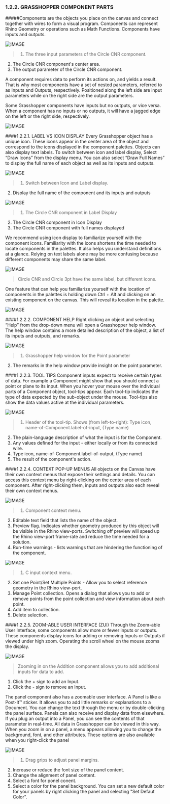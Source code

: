 ### 1.2.2. GRASSHOPPER COMPONENT PARTS

#####Components are the objects you place on the canvas and connect together with wires to form a visual program. Components can represent Rhino Geometry or operations such as Math Functions. Components have inputs and outputs.

![IMAGE](images/1-2-2/1-2-2_001-component-parts.png)
>1. The three input parameters of the Circle CNR component.
2. The Circle CNR component's center area.
3. The output parameter of the Circle CNR component.

A component requires data to perform its actions on, and yields a result. That is why most components have a set of nested parameters, referred to as Inputs and Outputs, respectively. Positioned along the left side are input parameters while on the right side are the output parameters.

Some Grasshopper components have inputs but no outputs, or vice versa. When a component has no inputs or no outputs, it will have a jagged edge on the left or the right side, respectively.

![IMAGE](images/1-2-2/1-2-2_002-components-without-outputs.png)

####1.2.2.1. LABEL VS ICON DISPLAY
Every Grasshopper object has a unique icon. These icons appear in
the center area of the object and correspond to the icons displayed in the component palettes. Objects can also display text labels. To switch between icon and label display, Select “Draw Icons” from the display menu. You can also select “Draw Full Names” to display the full name of each object as well as its inputs and outputs.

![IMAGE](images/1-2-2/1-2-2_003-label-icon-screenshot.png)
>1. Switch between Icon and Label display.
2. Display the full name of the component and its inputs and outputs

![IMAGE](images/1-2-2/1-2-2_004-label-icon-fullnames.png)
>1. The Circle CNR component in Label Display
2. The Circle CNR component in Icon Display
3. The Circle CNR component with full names displayed


We recommend using icon display to familiarize yourself with the component icons. Familiarity with the icons shortens the time needed to locate components in the palettes. It also helps you understand definitions at a glance. Relying on text labels alone may be more confusing because different components may share the same label.

![IMAGE](images/1-2-2/1-2-2_005-circle-label-vs-icon.png)
>Circle CNR and Circle 3pt have the same label, but different icons.

One feature that can help you familiarize yourself with the location of
components in the palettes is holding down Ctrl + Alt and clicking on an existing component on the canvas. This will reveal its location in the palette.

![IMAGE](images/1-2-2/1-2-2_006-reveal-location.png)

####1.2.2.2. COMPONENT HELP
Right clicking an object and selecting “Help” from the drop-down menu will open a Grasshopper help window. The help window contains a more detailed description of the object, a list of its inputs and outputs, and remarks.

![IMAGE](images/1-2-2/1-2-2_007-component-help.png)
>1. Grasshopper help window for the Point parameter
2. The remarks in the help window provide insight on the point parameter.

####1.2.2.3. TOOL TIPS
Component inputs expect to receive certain types of data. For example a Component might show that you should connect a point or plane to its input. When you hover your mouse over the individual parts of a Component object, tool-tips appear.  Each tool-tip indicates the type of data expected by the sub-object under the mouse. Tool-tips also show the data values active at the individual parameters.

![IMAGE](images/1-2-2/1-2-2_008-tool-tips.png)
>1. Header of the tool-tip. Shows (from left-to-right):
Type icon, name-of-Component.label-of-input, (Type name)
2. The plain-language description of what the input is for the Component.
3. Any values defined for the input - either locally or from its connected wire.
4. Type icon, name-of-Component.label-of-output, (Type name)
5. The result of the component's action.

####1.2.2.4. CONTEXT POP-UP MENUS
All objects on the Canvas have their own context menus that expose their settings and details. You can access this context menu by right-clicking on the center area of each component. After right-clicking them, inputs and outputs also each reveal their own context menus.

![IMAGE](images/1-2-2/1-2-2_009-context-menus-a.png)
>1. Component context menu.
2. Editable text field that lists the name of the object.
3. Preview flag. Indicates whether geometry produced by this object will be visible in the Rhino view-ports. Switching off preview will speed up the Rhino view-port frame-rate and reduce the time needed for a solution.
4. Run-time warnings - lists warnings that are hindering the functioning of the component.

![IMAGE](images/1-2-2/1-2-2_010-context-menus-b.png)
>1. C input context menu.
2. Set one Point/Set Multiple Points - Allow you to select reference geometry in the Rhino view-port.
3. Manage Point collection.  Opens a dialog that allows you to add or remove points from the point collection and view information about each point.
4. Add item to collection.
5. Delete selection.

####1.2.2.5. ZOOM-ABLE USER INTERFACE (ZUI)
Through the Zoom-able User Interface, some components allow more or fewer inputs or outputs. These components display icons for adding or removing Inputs or Outputs if viewed under high zoom. Operating the scroll wheel on the mouse zooms the display.

![IMAGE](images/1-2-2/1-2-2_011-zoomable-ui.png)
>Zooming in on the Addition component allows you to add additional inputs for data to add.
1. Click the + sign to add an Input.
2. Click the - sign to remove an Input.

The panel component also has a zoomable user interface. A Panel is like a Post-It™ sticker. It allows you to add little remarks or explanations to a Document. You can change the text through the menu or by double-clicking the panel surface. Panels can also receive and display data from elsewhere. If you plug an output into a Panel, you can see the contents of that parameter in real-time. All data in Grasshopper can be viewed in this way. When you zoom in on a panel, a menu appears allowing you to change the background, font, and other attributes. These options are also available when you right-click the panel

![IMAGE](images/1-2-2/1-2-2_012-zoomable-panel.png)
>1. Drag grips to adjust panel margins.
2. Increase or reduce the font size of the panel content.
3. Change the alignment of panel content.
4. Select a font for ponel conent.
5. Select a color for the panel background. You can set a new default color for your panels by right clicking the panel and selecting "Set Defaut Color".

